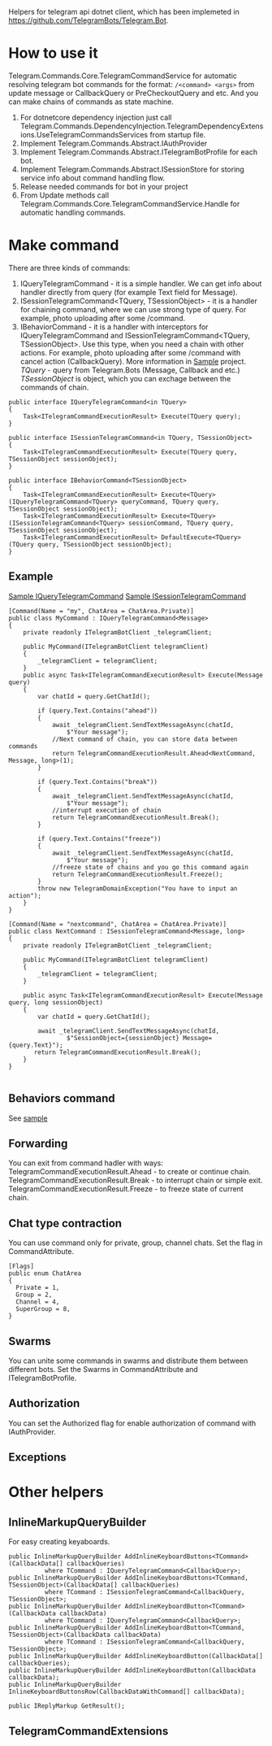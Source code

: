 Helpers for telegram api dotnet client, which has been implemeted in https://github.com/TelegramBots/Telegram.Bot.

# How to use it
Telegram.Commands.Core.TelegramCommandService for automatic resolving telegram bot commands for the format: ```/<command> <args>``` from update message or CallbackQuery or PreCheckoutQuery and etc. And you can make chains of commands as state machine.
  
1. For dotnetcore dependency injection just call Telegram.Commands.DependencyInjection.TelegramDependencyExtensions.UseTelegramCommandsServices from startup file.
2. Implement Telegram.Commands.Abstract.IAuthProvider
3. Implement Telegram.Commands.Abstract.ITelegramBotProfile for each bot.
5. Implement Telegram.Commands.Abstract.ISessionStore for storing service info about command handling flow.
5. Release needed commands for bot in your project
6. From Update methods call Telegram.Commands.Core.TelegramCommandService.Handle for automatic handling commands.

# Make command

There are three kinds of commands:
1. IQueryTelegramCommand<TQuery> - it is a simple handler. We can get info about handler directly from query (for example Text field for Message).
2. ISessionTelegramCommand<TQuery, TSessionObject> - it is a handler for chaining command, where we can use strong type of query. For example, photo uploading after some /command.
3. IBehaviorCommand<TSessionObject> - it is a handler with interceptors for IQueryTelegramCommand<TQuery> and ISessionTelegramCommand<TQuery, TSessionObject>. Use this type, when you need a chain with other actions. For example, photo uploading after some /command with cancel action (CallbackQuery).
More information in [Sample](https://github.com/Eugene1700/telegram/tree/master/Telegram.Commands/src/Telegram.Commands.Samples/SimpleHandlers) project.
*TQuery* - query from Telegram.Bots (Message, Callback and etc.) 
*TSessionObject* is object, which you can exchage between the commands of chain.
  
```
public interface IQueryTelegramCommand<in TQuery>
{
    Task<ITelegramCommandExecutionResult> Execute(TQuery query);
}
  
public interface ISessionTelegramCommand<in TQuery, TSessionObject>
{
    Task<ITelegramCommandExecutionResult> Execute(TQuery query, TSessionObject sessionObject);
}
  
public interface IBehaviorCommand<TSessionObject>
{
    Task<ITelegramCommandExecutionResult> Execute<TQuery>(IQueryTelegramCommand<TQuery> queryCommand, TQuery query, TSessionObject sessionObject);
    Task<ITelegramCommandExecutionResult> Execute<TQuery>(ISessionTelegramCommand<TQuery> sessionCommand, TQuery query, TSessionObject sessionObject);
    Task<ITelegramCommandExecutionResult> DefaultExecute<TQuery>(TQuery query, TSessionObject sessionObject);
}
```

## Example
  [Sample IQueryTelegramCommand](https://github.com/Eugene1700/telegram/blob/master/Telegram.Commands/src/Telegram.Commands.Samples/SimpleHandlers/Services/Commands/SendPhotoCommand.cs) 
  [Sample ISessionTelegramCommand](https://github.com/Eugene1700/telegram/blob/master/Telegram.Commands/src/Telegram.Commands.Samples/SimpleHandlers/Services/Commands/GetPhotoSizeSession.cs)

```
[Command(Name = "my", ChatArea = ChatArea.Private)]
public class MyCommand : IQueryTelegramCommand<Message>
{
    private readonly ITelegramBotClient _telegramClient;

    public MyCommand(ITelegramBotClient telegramClient)
    {
        _telegramClient = telegramClient;
    }
    public async Task<ITelegramCommandExecutionResult> Execute(Message query)
    {
        var chatId = query.GetChatId();

        if (query.Text.Contains("ahead"))
        {
            await _telegramClient.SendTextMessageAsync(chatId,
                $"Your message");
            //Next command of chain, you can store data between commands
            return TelegramCommandExecutionResult.Ahead<NextCommand, Message, long>(1);
        }

        if (query.Text.Contains("break"))
        {
            await _telegramClient.SendTextMessageAsync(chatId,
                $"Your message");
            //interrupt execution of chain
            return TelegramCommandExecutionResult.Break();
        }

        if (query.Text.Contains("freeze"))
        {
            await _telegramClient.SendTextMessageAsync(chatId,
                $"Your message");
            //freeze state of chains and you go this command again
            return TelegramCommandExecutionResult.Freeze();
        }
        throw new TelegramDomainException("You have to input an action");
    }
}
 
[Command(Name = "nextcommand", ChatArea = ChatArea.Private)]
public class NextCommand : ISessionTelegramCommand<Message, long>
{
    private readonly ITelegramBotClient _telegramClient;

    public MyCommand(ITelegramBotClient telegramClient)
    {
        _telegramClient = telegramClient;
    }
  
    public async Task<ITelegramCommandExecutionResult> Execute(Message query, long sessionObject)
    {
        var chatId = query.GetChatId();
  
        await _telegramClient.SendTextMessageAsync(chatId,
                $"SessionObject={sessionObject} Message={query.Text}");
       return TelegramCommandExecutionResult.Break();
    }
}
    

```
## Behaviors command

See [sample](https://github.com/Eugene1700/telegram/blob/master/Telegram.Commands/src/Telegram.Commands.Samples/SimpleHandlers/Services/Commands/GetPhotoMenuBehavior.cs)
  
## Forwarding
 
You can exit from command hadler with ways:
  TelegramCommandExecutionResult.Ahead - to create or continue chain.
  TelegramCommandExecutionResult.Break  - to interrupt chain or simple exit.
  TelegramCommandExecutionResult.Freeze - to freeze state of current chain. 
  
## Chat type contraction

You can use command only for private, group, channel chats. Set the flag in CommandAttribute.
  
  ```
  [Flags]
  public enum ChatArea
  {
    Private = 1,
    Group = 2,
    Channel = 4,
    SuperGroup = 8,
  }
  ```
  
## Swarms
  
  You can unite some commands in swarms and distribute them between different bots. Set the Swarms in CommandAttribute and ITelegramBotProfile.
  
## Authorization
  
  You can set the Authorized flag for enable authorization of command with IAuthProvider.

## Exceptions

# Other helpers

## InlineMarkupQueryBuilder
  
For easy creating keyaboards.
  
  ```
  public InlineMarkupQueryBuilder AddInlineKeyboardButtons<TCommand>(CallbackData[] callbackQueries)
            where TCommand : IQueryTelegramCommand<CallbackQuery>;
  public InlineMarkupQueryBuilder AddInlineKeyboardButtons<TCommand, TSessionObject>(CallbackData[] callbackQueries)
            where TCommand : ISessionTelegramCommand<CallbackQuery, TSessionObject>;
  public InlineMarkupQueryBuilder AddInlineKeyboardButton<TCommand>(CallbackData callbackData)
            where TCommand : IQueryTelegramCommand<CallbackQuery>;
  public InlineMarkupQueryBuilder AddInlineKeyboardButton<TCommand, TSessionObject>(CallbackData callbackData)
            where TCommand : ISessionTelegramCommand<CallbackQuery, TSessionObject>;
  public InlineMarkupQueryBuilder AddInlineKeyboardButton(CallbackData[] callbackQueries);
  public InlineMarkupQueryBuilder AddInlineKeyboardButton(CallbackData callbackData);
  public InlineMarkupQueryBuilder InlineKeyboardButtonsRow(CallbackDataWithCommand[] callbackData);
  
  public IReplyMarkup GetResult();
  ```

## TelegramCommandExtensions

